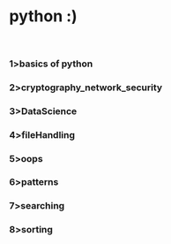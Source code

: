 # python :)

<br>

### 1>basics of python

### 2>cryptography_network_security

### 3>DataScience

### 4>fileHandling

### 5>oops

### 6>patterns

### 7>searching

### 8>sorting
